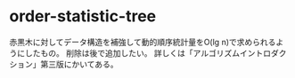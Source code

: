 # order-statistic-tree

赤黒木に対してデータ構造を補強して動的順序統計量をO(lg n)で求められるようにしたもの。
削除は後で追加したい。
詳しくは「アルゴリズムイントロダクション」第三版にかいてある。

